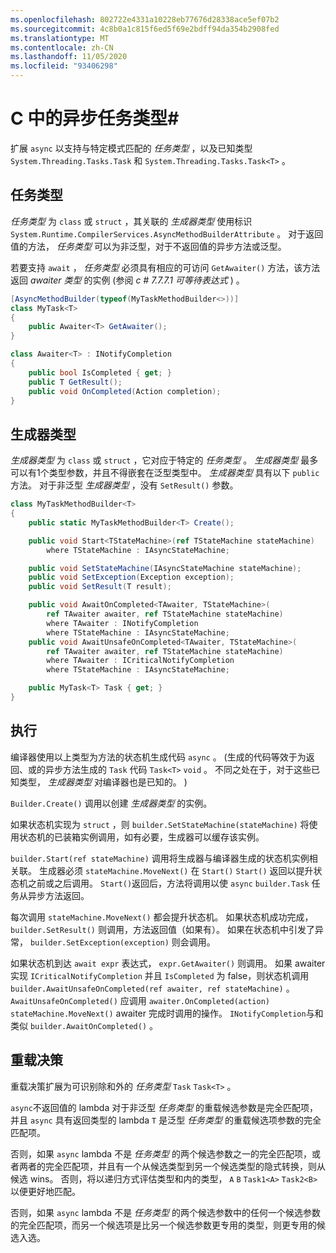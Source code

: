 ```yaml
---
ms.openlocfilehash: 802722e4331a10228eb77676d28338ace5ef07b2
ms.sourcegitcommit: 4c8b0a1c815f6ed5f69e2bdff94da354b2908fed
ms.translationtype: MT
ms.contentlocale: zh-CN
ms.lasthandoff: 11/05/2020
ms.locfileid: "93406298"
---
```

<a name="async-task-types-in-c"></a>C 中的异步任务类型#
======================
扩展 `async` 以支持与特定模式匹配的 _任务类型_ ，以及已知类型 `System.Threading.Tasks.Task` 和 `System.Threading.Tasks.Task<T>` 。

## <a name="task-type"></a>任务类型
_任务类型_ 为 `class` 或 `struct` ，其关联的 _生成器类型_ 使用标识 `System.Runtime.CompilerServices.AsyncMethodBuilderAttribute` 。
对于返回值的方法， _任务类型_ 可以为非泛型，对于不返回值的异步方法或泛型。

若要支持 `await` ， _任务类型_ 必须具有相应的可访问 `GetAwaiter()` 方法，该方法返回 _awaiter 类型_ 的实例 (参阅 _c # 7.7.7.1 可等待表达式_ ) 。
```cs
[AsyncMethodBuilder(typeof(MyTaskMethodBuilder<>))]
class MyTask<T>
{
    public Awaiter<T> GetAwaiter();
}

class Awaiter<T> : INotifyCompletion
{
    public bool IsCompleted { get; }
    public T GetResult();
    public void OnCompleted(Action completion);
}
```
## <a name="builder-type"></a>生成器类型
_生成器类型_ 为 `class` 或 `struct` ，它对应于特定的 _任务类型_ 。
_生成器类型_ 最多可以有1个类型参数，并且不得嵌套在泛型类型中。
_生成器类型_ 具有以下 `public` 方法。
对于非泛型 _生成器类型_ ，没有 `SetResult()` 参数。
```cs
class MyTaskMethodBuilder<T>
{
    public static MyTaskMethodBuilder<T> Create();

    public void Start<TStateMachine>(ref TStateMachine stateMachine)
        where TStateMachine : IAsyncStateMachine;

    public void SetStateMachine(IAsyncStateMachine stateMachine);
    public void SetException(Exception exception);
    public void SetResult(T result);

    public void AwaitOnCompleted<TAwaiter, TStateMachine>(
        ref TAwaiter awaiter, ref TStateMachine stateMachine)
        where TAwaiter : INotifyCompletion
        where TStateMachine : IAsyncStateMachine;
    public void AwaitUnsafeOnCompleted<TAwaiter, TStateMachine>(
        ref TAwaiter awaiter, ref TStateMachine stateMachine)
        where TAwaiter : ICriticalNotifyCompletion
        where TStateMachine : IAsyncStateMachine;

    public MyTask<T> Task { get; }
}
```
## <a name="execution"></a>执行
编译器使用以上类型为方法的状态机生成代码 `async` 。
 (生成的代码等效于为返回、或的异步方法生成的 `Task` 代码 `Task<T>` `void` 。
不同之处在于，对于这些已知类型， _生成器类型_ 对编译器也是已知的。 ) 

`Builder.Create()` 调用以创建 _生成器类型_ 的实例。

如果状态机实现为 `struct` ，则 `builder.SetStateMachine(stateMachine)` 将使用状态机的已装箱实例调用，如有必要，生成器可以缓存该实例。

`builder.Start(ref stateMachine)` 调用将生成器与编译器生成的状态机实例相关联。
生成器必须 `stateMachine.MoveNext()` 在 `Start()` `Start()` 返回以提升状态机之前或之后调用。
`Start()`返回后，方法将调用以使 `async` `builder.Task` 任务从异步方法返回。

每次调用 `stateMachine.MoveNext()` 都会提升状态机。
如果状态机成功完成， `builder.SetResult()` 则调用，方法返回值（如果有）。
如果在状态机中引发了异常， `builder.SetException(exception)` 则会调用。

如果状态机到达 `await expr` 表达式， `expr.GetAwaiter()` 则调用。
如果 awaiter 实现 `ICriticalNotifyCompletion` 并且 `IsCompleted` 为 false，则状态机调用 `builder.AwaitUnsafeOnCompleted(ref awaiter, ref stateMachine)` 。
`AwaitUnsafeOnCompleted()` 应调用 `awaiter.OnCompleted(action)` `stateMachine.MoveNext()` awaiter 完成时调用的操作。 `INotifyCompletion`与和类似 `builder.AwaitOnCompleted()` 。

## <a name="overload-resolution"></a>重载决策
重载决策扩展为可识别除和外的 _任务类型_ `Task` `Task<T>` 。

`async`不返回值的 lambda 对于非泛型 _任务类型_ 的重载候选参数是完全匹配项，并且 `async` 具有返回类型的 lambda `T` 是泛型 _任务类型_ 的重载候选项参数的完全匹配项。 

否则，如果 `async` lambda 不是 _任务类型_ 的两个候选参数之一的完全匹配项，或者两者的完全匹配项，并且有一个从候选类型到另一个候选类型的隐式转换，则从候选 wins。 否则，将以递归方式评估类型和内的类型， `A` `B` `Task1<A>` `Task2<B>` 以便更好地匹配。

否则，如果 `async` lambda 不是 _任务类型_ 的两个候选参数中的任何一个候选参数的完全匹配项，而另一个候选项是比另一个候选参数更专用的类型，则更专用的候选入选。
